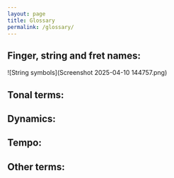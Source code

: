 ```yaml
---
layout: page
title: Glossary
permalink: /glossary/
---
```


## Finger, string and fret names:

![String symbols](Screenshot 2025-04-10 144757.png) 

## Tonal terms:



## Dynamics:



## Tempo:



## Other terms:

